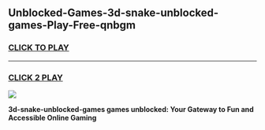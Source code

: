 
## Unblocked-Games-3d-snake-unblocked-games-Play-Free-qnbgm
<h3>
<a href="https://premium76.site?title=3d-snake-unblocked-games&ref=15A">CLICK TO PLAY</a></h3>
<hr>

<h3>
<a href="https://premium76.site?title=3d-snake-unblocked-games&ref=15A">CLICK 2 PLAY</a>
  
</h3>

<a href="https://premium76.site?title=3d-snake-unblocked-games&ref=15A"><img src="https://clearcache.store/games.png"></a>


**3d-snake-unblocked-games games unblocked: Your Gateway to Fun and Accessible Online Gaming**
